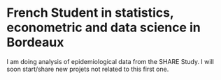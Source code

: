 # French Student in statistics, econometric and data science in Bordeaux
I am doing analysis of epidemiological data from the SHARE Study. I will soon start/share new projets not related to this first one.
